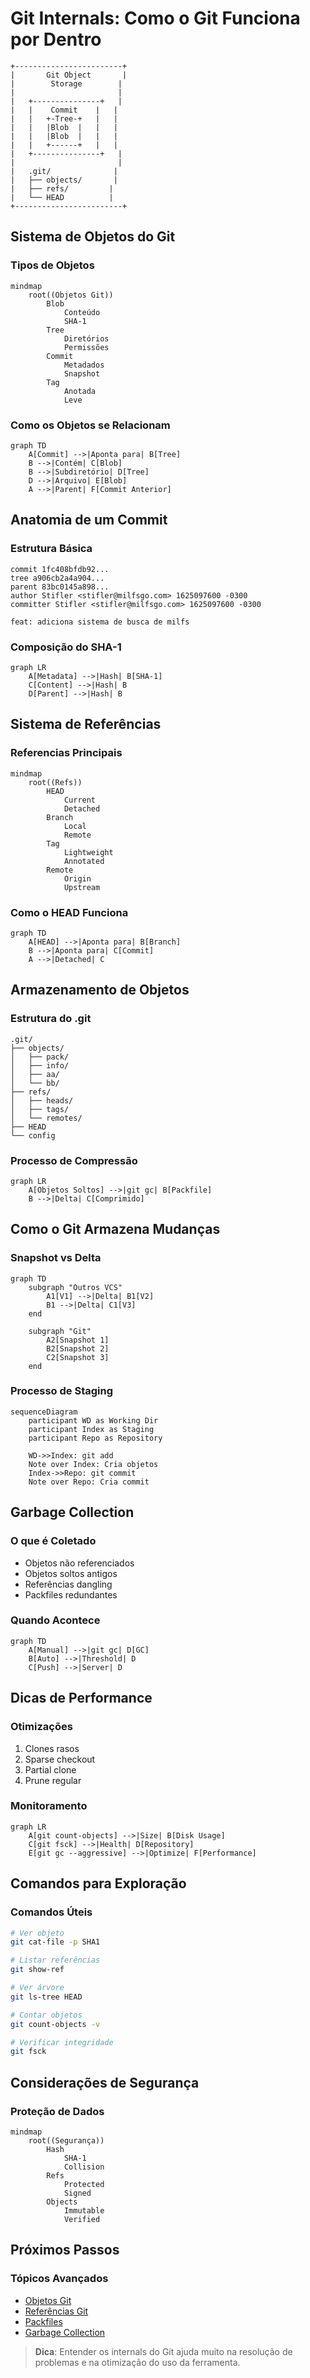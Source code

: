 # Git Internals: Como o Git Funciona por Dentro

```ascii
+------------------------+
|       Git Object       |
|        Storage        |
|                       |
|   +---------------+   |
|   |    Commit    |   |
|   |   +-Tree-+   |   |
|   |   |Blob  |   |   |
|   |   |Blob  |   |   |
|   |   +------+   |   |
|   +---------------+   |
|                       |
|   .git/              |
|   ├── objects/       |
|   ├── refs/         |
|   └── HEAD          |
+------------------------+
```

## Sistema de Objetos do Git

### Tipos de Objetos
```mermaid
mindmap
    root((Objetos Git))
        Blob
            Conteúdo
            SHA-1
        Tree
            Diretórios
            Permissões
        Commit
            Metadados
            Snapshot
        Tag
            Anotada
            Leve
```

### Como os Objetos se Relacionam
```mermaid
graph TD
    A[Commit] -->|Aponta para| B[Tree]
    B -->|Contém| C[Blob]
    B -->|Subdiretório| D[Tree]
    D -->|Arquivo| E[Blob]
    A -->|Parent| F[Commit Anterior]
```

## Anatomia de um Commit

### Estrutura Básica
```text
commit 1fc408bfdb92... 
tree a906cb2a4a904...
parent 83bc0145a898...
author Stifler <stifler@milfsgo.com> 1625097600 -0300
committer Stifler <stifler@milfsgo.com> 1625097600 -0300

feat: adiciona sistema de busca de milfs
```

### Composição do SHA-1
```mermaid
graph LR
    A[Metadata] -->|Hash| B[SHA-1]
    C[Content] -->|Hash| B
    D[Parent] -->|Hash| B
```

## Sistema de Referências

### Referencias Principais
```mermaid
mindmap
    root((Refs))
        HEAD
            Current
            Detached
        Branch
            Local
            Remote
        Tag
            Lightweight
            Annotated
        Remote
            Origin
            Upstream
```

### Como o HEAD Funciona
```mermaid
graph TD
    A[HEAD] -->|Aponta para| B[Branch]
    B -->|Aponta para| C[Commit]
    A -->|Detached| C
```

## Armazenamento de Objetos

### Estrutura do .git
```ascii
.git/
├── objects/
│   ├── pack/
│   ├── info/
│   ├── aa/
│   └── bb/
├── refs/
│   ├── heads/
│   ├── tags/
│   └── remotes/
├── HEAD
└── config
```

### Processo de Compressão
```mermaid
graph LR
    A[Objetos Soltos] -->|git gc| B[Packfile]
    B -->|Delta| C[Comprimido]
```

## Como o Git Armazena Mudanças

### Snapshot vs Delta
```mermaid
graph TD
    subgraph "Outros VCS"
        A1[V1] -->|Delta| B1[V2]
        B1 -->|Delta| C1[V3]
    end
    
    subgraph "Git"
        A2[Snapshot 1] 
        B2[Snapshot 2]
        C2[Snapshot 3]
    end
```

### Processo de Staging
```mermaid
sequenceDiagram
    participant WD as Working Dir
    participant Index as Staging
    participant Repo as Repository
    
    WD->>Index: git add
    Note over Index: Cria objetos
    Index->>Repo: git commit
    Note over Repo: Cria commit
```

## Garbage Collection

### O que é Coletado
- Objetos não referenciados
- Objetos soltos antigos
- Referências dangling
- Packfiles redundantes

### Quando Acontece
```mermaid
graph TD
    A[Manual] -->|git gc| D[GC]
    B[Auto] -->|Threshold| D
    C[Push] -->|Server| D
```

## Dicas de Performance

### Otimizações
1. Clones rasos
2. Sparse checkout
3. Partial clone
4. Prune regular

### Monitoramento
```mermaid
graph LR
    A[git count-objects] -->|Size| B[Disk Usage]
    C[git fsck] -->|Health| D[Repository]
    E[git gc --aggressive] -->|Optimize| F[Performance]
```

## Comandos para Exploração

### Comandos Úteis
```bash
# Ver objeto
git cat-file -p SHA1

# Listar referências
git show-ref

# Ver árvore
git ls-tree HEAD

# Contar objetos
git count-objects -v

# Verificar integridade
git fsck
```

## Considerações de Segurança

### Proteção de Dados
```mermaid
mindmap
    root((Segurança))
        Hash
            SHA-1
            Collision
        Refs
            Protected
            Signed
        Objects
            Immutable
            Verified
```

## Próximos Passos

### Tópicos Avançados
- [Objetos Git](git-objects.md)
- [Referências Git](git-refs.md)
- [Packfiles](git-packfiles.md)
- [Garbage Collection](git-garbage-collection.md)

> **Dica**: Entender os internals do Git ajuda muito na resolução de problemas e na otimização do uso da ferramenta.